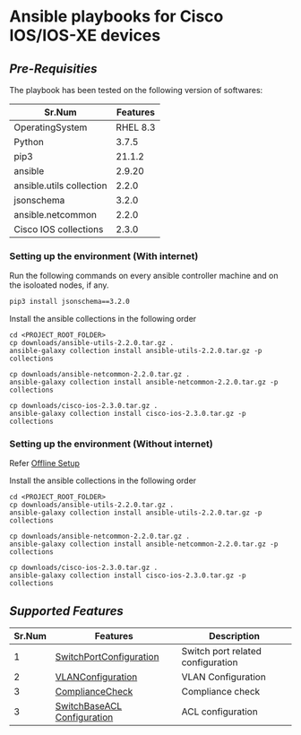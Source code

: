 # Ansible playbooks for Cisco IOS/IOS-XE devices


## _Pre-Requisities_
The playbook has been tested on the following version of softwares:

Sr.Num|Features|
|-----------|-------|
|OperatingSystem|RHEL 8.3|
|Python|3.7.5|
|pip3|21.1.2|
|ansible|2.9.20|
|ansible.utils collection| 2.2.0|
|jsonschema|3.2.0|
|ansible.netcommon|2.2.0|
|Cisco IOS collections|2.3.0|

### Setting up the environment (With internet)

Run the following commands on every ansible controller machine and on the isoloated nodes, if any.
```sh
pip3 install jsonschema==3.2.0
```

Install the ansible collections in the following order
```shell
cd <PROJECT_ROOT_FOLDER>
cp downloads/ansible-utils-2.2.0.tar.gz .
ansible-galaxy collection install ansible-utils-2.2.0.tar.gz -p collections

cp downloads/ansible-netcommon-2.2.0.tar.gz .
ansible-galaxy collection install ansible-netcommon-2.2.0.tar.gz -p collections

cp downloads/cisco-ios-2.3.0.tar.gz .
ansible-galaxy collection install cisco-ios-2.3.0.tar.gz -p collections

```
### Setting up the environment (Without internet)
Refer [Offline Setup](documentation/offline_setup.md)

Install the ansible collections in the following order
```shell
cd <PROJECT_ROOT_FOLDER>
cp downloads/ansible-utils-2.2.0.tar.gz .
ansible-galaxy collection install ansible-utils-2.2.0.tar.gz -p collections

cp downloads/ansible-netcommon-2.2.0.tar.gz .
ansible-galaxy collection install ansible-netcommon-2.2.0.tar.gz -p collections

cp downloads/cisco-ios-2.3.0.tar.gz .
ansible-galaxy collection install cisco-ios-2.3.0.tar.gz -p collections

```

## _Supported Features_

Sr.Num|Features|Description|
|------|--------|-----------|
|1|[SwitchPortConfiguration](documentation/switch_port_configuration.md) | Switch port  related configuration|
|2|[VLANConfiguration](documentation/vlan_configuration.md) | VLAN Configuration|
|3|[ComplianceCheck](documentation/compliance.md) | Compliance check|
|3|[SwitchBaseACL Configuration](documentation/switch_base_acl.md) | ACL configuration|













